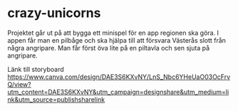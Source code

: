 # crazy-unicorns
Projektet går ut på att bygga ett minispel för en app regionen ska göra. I appen får man en pilbåge och ska hjälpa till att försvara Västerås slott från några angripare. Man får först öva lite på en piltavla och sen sjuta på angripare.

Länk till storyboard
https://www.canva.com/design/DAE3S6KXvNY/LnS_Nbc6YHeUaO03OcFrvQ/view?utm_content=DAE3S6KXvNY&utm_campaign=designshare&utm_medium=link&utm_source=publishsharelink
